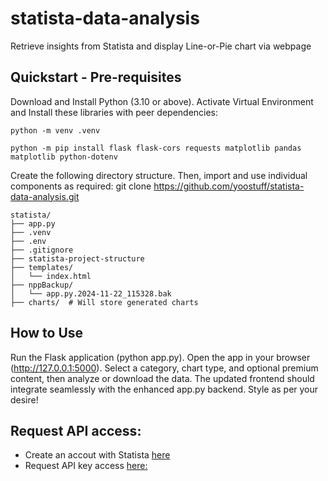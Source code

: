 # statista-data-analysis
Retrieve insights from Statista and display Line-or-Pie chart via webpage

## Quickstart - Pre-requisites

Download and Install Python (3.10 or above). Activate Virtual Environment and Install these libraries with peer dependencies:

```
python -m venv .venv 

python -m pip install flask flask-cors requests matplotlib pandas matplotlib python-dotenv 
```

Create the following directory structure. Then, import and use individual components as required: 
git clone https://github.com/yoostuff/statista-data-analysis.git

```pip
statista/
├── app.py
├── .venv
├── .env
├── .gitignore
├── statista-project-structure
├── templates/
│   └── index.html
├── nppBackup/
│   └── app.py.2024-11-22_115328.bak
├── charts/  # Will store generated charts

```

## How to Use

Run the Flask application (python app.py).
Open the app in your browser (http://127.0.0.1:5000).
Select a category, chart type, and optional premium content, then analyze or download the data.
The updated frontend should integrate seamlessly with the enhanced app.py backend. Style as per your desire!

## Request API access:

- Create an accout with Statista <a href="https://www.statista.com">here</a>
- Request API key access <a href="https://www.statista.com/1/request/custom-solution/1/form/corporate">here:</a> 
